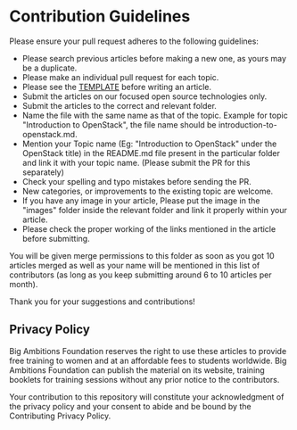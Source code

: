 # Contribution Guidelines
Please ensure your pull request adheres to the following guidelines:

- Please search previous articles before making a new one, as yours may be a duplicate.
- Please make an individual pull request for each topic.
- Please see the [TEMPLATE](https://github.com/bigambitions/technology-articles/blob/master/template.md) before writing an article.
- Submit the articles on our focused open source technologies only.
- Submit the articles to the correct and relevant folder.
- Name the file with the same name as that of the topic. Example for topic "Introduction to OpenStack", the file name should be introduction-to-openstack.md.
- Mention your Topic name (Eg: "Introduction to OpenStack" under the OpenStack title) in the README.md file present in the particular folder and link it with your topic name. (Please submit the PR for this separately)
- Check your spelling and typo mistakes before sending the PR. 
- New categories, or improvements to the existing topic are welcome.
- If you have any image in your article, Please put the image in the "images" folder inside the relevant folder and link it properly within your article. 
- Please check the proper working of the links mentioned in the article before submitting. 

You will be given merge permissions to this folder as soon as you got 10 articles merged as well as your name will be mentioned in this list of contributors (as long as you keep submitting around 6 to 10 articles per month).

Thank you for your suggestions and contributions!


## Privacy Policy
Big Ambitions Foundation reserves the right to use these articles to provide free training to women and at an affordable fees to students worldwide. Big Ambitions Foundation can publish the material on its website, training booklets for training sessions without any prior notice to the contributors. 

Your contribution to this repository will constitute your acknowledgment of the privacy policy and your consent to abide and be bound by the Contributing Privacy Policy.

